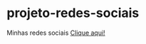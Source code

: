 # projeto-redes-sociais
Minhas redes sociais
<a href="https://github.com/VitorGabrieldeSM/projeto-redes-sociais/redesocial.html">Clique aqui!</a>
